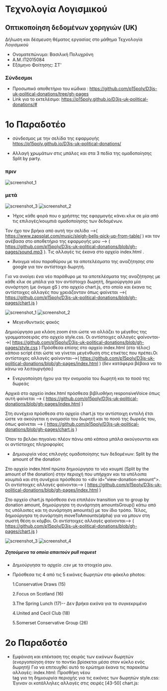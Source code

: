 # Τεχνολογία Λογισμικού
## Οπτικοποίηση δεδομένων χορηγιών (UK)

Δήλωση και δέσμευση θέματος εργασίας στο μάθημα Τεχνολογία Λογισμικού

* Ονοματεπώνυμο: Βασιλική Πολυχρόνη
* Α.Μ.:Π2015084
* Εξάμηνο Φοίτησης: ΣΤ'

### Σύνδεσμοι
* Προσωπικό αποθετήριο του κώδικα : https://github.com/p15poly/D3js-uk-political-donations/tree/gh-pages
* Link για το εκτελέσιμο: https://p15poly.github.io/D3js-uk-political-donations/#

# 1ο Παραδοτέο
* σύνδεσμος με την σελίδα της εφαρμογής 
https://p15poly.github.io/D3js-uk-political-donations/

* Αλλαγή χρωμάτων στις μπάλες και στα 3 πεδία της ομαδοποίησης Split by party.
### πριν
![screenshot_1](https://user-images.githubusercontent.com/22655118/37254304-b53b797e-2544-11e8-99d5-9c1c649d0f3b.png)
### μετά
![screenshot_3](https://user-images.githubusercontent.com/22655118/37254439-8af0a11a-2546-11e8-8005-8c202cd7f0ab.png)
![screenshot_2](https://user-images.githubusercontent.com/22655118/37254424-5b6a6886-2546-11e8-9dfc-f4de29c0c894.png)
 
* Ήχος κάθε φορά που ο χρήστης της εφαρμογής κάνει κλικ σε μία από τις επιλογές/κουμπιά ομαδοποίησης των δεδομένων.

Τον ήχο τον βρήκα από αυτή την σελίδα -->( https://www.zapsplat.com/music/sleigh-bells-pick-up-from-table/ ) και τον ανέβασα στο αποθετήριο της εφαρμογής μου --> ( https://github.com/p15poly/D3js-uk-political-donations/blob/gh-pages/sound.mp3 ).
Τις αλλαγές τις έκανα στο αρχείο index.html .

*  Άνοιγμα νέου παραθύρου με τα αποτελέσματα της αναζήτησης στο google για τον αντίστοιχο δωρητή.

Για να ανοίγει ένα νέο παράθυρο με τα αποτελέσματα της αναζήτησης με κάθε κλικ σε μπάλα για τον αντίστοιχο δωρητή, δημιούργησα μία συνάρτηση (με όνομα gS ) στο αρχείο chart.js, στο οποίο και έκανα τις αντίστοιχες αλλαγές που χρειάζονταν όπως φαίνεται -->( https://github.com/p15poly/D3js-uk-political-donations/blob/gh-pages/chart.js )

![screenshot_1](https://user-images.githubusercontent.com/22655118/37286051-85c676ec-2609-11e8-8a71-45e7c31ed12c.png)
![screenshot_2](https://user-images.githubusercontent.com/22655118/37286076-978428c0-2609-11e8-83c6-3871e2e3e19e.png)


* Μεγενθυντικός φακός

Δημιούργησα μια κλάση zoom έτσι ώστε να αλλάζει το μέγεθος της γραμματοσειράς στο αρχείο style.css. Οι αντίστοιχες αλλαγές φαίνονται-->( https://github.com/p15poly/D3js-uk-political-donations/blob/gh-pages/style.css )
Πρόσθεσα επίσης στο αρχείο index.html (στο τέλος) κάποιο script έτσι ώστε να γίνεται μεγένθυση στις ετικέτες που πρέπει.Οι αντίστοιχες αλλαγές φαίνονται-->( https://github.com/p15poly/D3js-uk-political-donations/blob/gh-pages/index.html )
(δεν κατάφερα βέβαια να το κάνω να λειτουργήσει)

* Ενεργοποίηση ήχου για την ονομασία του δωρητή και το ποσό της δωρεάς 

Αρχικά στο αρχείο index.html πρόσθεσα βιβλιοθήκη responsiveVoice όπως αυτή φαίνεται --> ( https://github.com/p15poly/D3js-uk-political-donations/blob/gh-pages/index.html )

Στη συνέχεια πρόσθεσα στο αρχείο chart.js την αντίστοιχη εντολή έτσι ώστε να ακούγεται η ονομασία του δωρητή και το ποσό της δωρεάς του, όπως φαίνεται --> ( https://github.com/p15poly/D3js-uk-political-donations/blob/gh-pages/chart.js )

Όταν το βελάκι πηγαίνει πλέον πάνω από κάποια μπάλα ακούγουνται και οι αντίστοιχες πληροφορίες

* Δημιουργία νέας επιλογής ομαδοποίησης των δεδομένων: Split by the amount of the donation

Στο αρχείο index.html  πρώτα δημιούργησα το νέο κουμπί (Split by the amount of the donation) στην περιοχή που υπήρχαν και τα υπόλοιπα κουμπιά και στη συνέχεια πρόσθεσα το &lt;div id="view-donation-amount"&gt;. Oι αντίστοιχες αλλαγές φαίνονται--> ( https://github.com/p15poly/D3js-uk-political-donations/blob/gh-pages/index.html )

Στο αρχείο chart.js πρόσθεσα ένα επιπλέον transition για το group by donation amount, δημιούργησα τη συνάρτηση amountsGroup() κάτω από τις υπόλοιπες και τη συνάρτηση amounts() με τον ίδιο τρόπο. Τέλος, δημιούργησα τη συνάρτηση moveToAmounts(alpha) για να μπουν στη σωστή θέση οι κόμβοι. Oι αντίστοιχες αλλαγές φαίνονται--> ( https://github.com/p15poly/D3js-uk-political-donations/blob/gh-pages/chart.js )
 
![screenshot_3](https://user-images.githubusercontent.com/22655118/37287566-c2f33cae-260d-11e8-9576-392e5745cf1b.png)
![screenshot_4](https://user-images.githubusercontent.com/22655118/37287851-6de9a878-260e-11e8-8876-bd52f53ed9ab.png)
 

##### Ζητούμενα τα οποία απαιτούν pull request

  * Δημιούργησα το αρχείο .csv με τα στοιχεία μου.
  * Πρόσθεσα τις 4 από τις 5 εικόνες δωρητών στο φάκελο photos:
   
       1.Conservative Draws          (15)	
   
       2.Focus on Scotland 	         (16)
   
       3.The Spring Lunch 	          (17)-- Δεν βρήκα εικόνα για το συγκεκριμένο
  
       4.United and Cecil Club       (18)
   
       5.Somerset Conservative Group (26)

# 2ο Παραδοτέο 
* Εμφάνιση και επέκταση της σειράς των εικόνων δωρητών (ενεργοποίηση όταν το ποντίκι βρίσκεται μέσα στον κύκλο ενός δωρητή)
Για να επιτευχθεί αυτό το ερώτημα έκανα τις παρακάτω αλλαγές:
index.html:  Προσθήκη νέου <div> tag για τη δημιουργία περιοχής για τις εικόνες των δωρητών
style.css: Έγιναν οι κατάλληλες αλλαγές στις σειρές [43-50]
chart.js:

    
